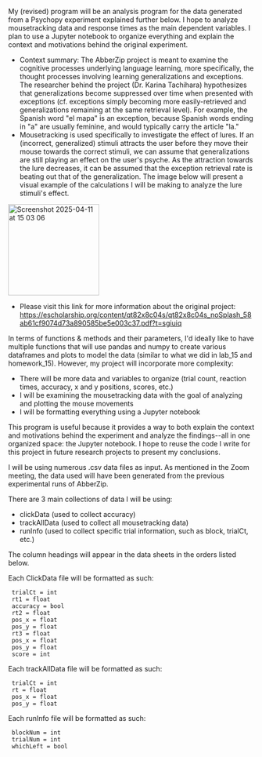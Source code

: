 My (revised) program will be an analysis program for the data generated from a Psychopy experiment explained further below. I hope to analyze mousetracking data and response times as the main dependent variables. I plan to use a Jupyter notebook to organize everything and explain the context and motivations behind the original experiment. 
* Context summary: The AbberZip project is meant to examine the cognitive processes underlying language learning, more specifically, the           thought processes involving learning generalizations and exceptions. The researcher behind the project (Dr. Karina Tachihara) hypothesizes that generalizations become suppressed over time when presented with exceptions (cf. exceptions simply becoming more easily-retrieved and generalizations remaining at the same retrieval level). For example, the Spanish word "el mapa" is an exception, because Spanish words ending in "a" are usually feminine, and would typically carry the article "la." 
* Mousetracking is used specifically to investigate the effect of lures. If an (incorrect, generalized) stimuli attracts the user before they move their mouse towards the correct stimuli, we can assume that generalizations are still playing an effect on the user's psyche. As the attraction towards the lure decreases, it can be assumed that the exception retrieval rate is beating out that of the generalization. The image below will present a visual example of the calculations I will be making to analyze the lure stimuli's effect.

<img width="186" alt="Screenshot 2025-04-11 at 15 03 06" src="https://github.com/user-attachments/assets/1dcf8f3c-ea7a-4d46-95aa-176b738a7740" />

* Please visit this link for more information about the original project: https://escholarship.org/content/qt82x8c04s/qt82x8c04s_noSplash_58ab61cf9074d73a890585be5e003c37.pdf?t=sgiuiq 

In terms of functions & methods and their parameters, I'd ideally like to have multiple functions that will use pandas and numpy to create various dataframes and plots to model the data (similar to what we did in lab_15 and homework_15). However, my project will incorporate more complexity: 
* There will be more data and variables to organize (trial count, reaction times, accuracy, x and y positions, scores, etc.)
* I will be examining the mousetracking data with the goal of analyzing and plotting the mouse movements
* I will be formatting everything using a Jupyter notebook

This program is useful because it provides a way to both explain the context and motivations behind the experiment and analyze the findings--all in one organized space: the Jupyter notebook. I hope to reuse the code I write for this project in future research projects to present my conclusions.    

I will be using numerous .csv data files as input. As mentioned in the Zoom meeting, the data used will have been generated from the previous experimental runs of AbberZip.  

There are 3 main collections of data I will be using: 
* clickData (used to collect accuracy)
* trackAllData (used to collect all mousetracking data)
* runInfo (used to collect specific trial information, such as block, trialCt, etc.)

The column headings will appear in the data sheets in the orders listed below. 

Each ClickData file will be formatted as such: 
     
     trialCt = int
     rt1 = float
     accuracy = bool 
     rt2 = float 
     pos_x = float 
     pos_y = float 
     rt3 = float
     pos_x = float 
     pos_y = float 
     score = int

Each trackAllData file will be formatted as such: 

     trialCt = int
     rt = float 
     pos_x = float
     pos_y = float

Each runInfo file will be formatted as such: 

     blockNum = int
     trialNum = int
     whichLeft = bool
     
